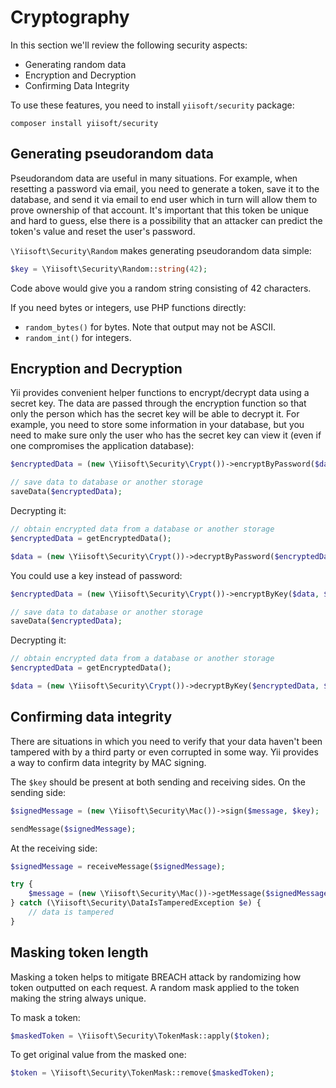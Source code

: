# Cryptography

In this section we'll review the following security aspects:

- Generating random data
- Encryption and Decryption
- Confirming Data Integrity

To use these features, you need to install `yiisoft/security` package:

```shell
composer install yiisoft/security
```

## Generating pseudorandom data

Pseudorandom data are useful in many situations. For example, when resetting a password via email, you need to generate a
token, save it to the database, and send it via email to end user which in turn will allow them to prove ownership of
that account. It's important that this token be unique and hard to guess, else there is a possibility that an attacker
can predict the token's value and reset the user's password.

`\Yiisoft\Security\Random` makes generating pseudorandom data simple:

```php
$key = \Yiisoft\Security\Random::string(42);
```

Code above would give you a random string consisting of 42 characters.

If you need bytes or integers, use PHP functions directly:

- `random_bytes()` for bytes. Note that output may not be ASCII.
- `random_int()` for integers.

## Encryption and Decryption

Yii provides convenient helper functions to encrypt/decrypt data using a secret key.
The data are passed through the encryption function so that only the person which has the secret key will be able
to decrypt it.
For example, you need to store some information in your database, but you need to make sure only
the user who has the secret key can view it (even if one compromises the application database):

```php
$encryptedData = (new \Yiisoft\Security\Crypt())->encryptByPassword($data, $password);

// save data to database or another storage
saveData($encryptedData);
```

Decrypting it:

```php
// obtain encrypted data from a database or another storage
$encryptedData = getEncryptedData();

$data = (new \Yiisoft\Security\Crypt())->decryptByPassword($encryptedData, $password);
```

You could use a key instead of password:

```php
$encryptedData = (new \Yiisoft\Security\Crypt())->encryptByKey($data, $key);

// save data to database or another storage
saveData($encryptedData);
```

Decrypting it:

```php
// obtain encrypted data from a database or another storage
$encryptedData = getEncryptedData();

$data = (new \Yiisoft\Security\Crypt())->decryptByKey($encryptedData, $key);
```

## Confirming data integrity

There are situations in which you need to verify that your data haven't been tampered with by a third party or even
corrupted in some way. Yii provides a way to confirm data integrity by MAC signing.

The `$key` should be present at both sending and receiving sides. On the sending side:

```php
$signedMessage = (new \Yiisoft\Security\Mac())->sign($message, $key);

sendMessage($signedMessage);
```

At the receiving side:

```php
$signedMessage = receiveMessage($signedMessage);

try {
    $message = (new \Yiisoft\Security\Mac())->getMessage($signedMessage, $key);
} catch (\Yiisoft\Security\DataIsTamperedException $e) {
    // data is tampered
}
```

## Masking token length

Masking a token helps to mitigate BREACH attack by randomizing how token outputted on each request.
A random mask applied to the token making the string always unique.

To mask a token:

```php
$maskedToken = \Yiisoft\Security\TokenMask::apply($token);
```

To get original value from the masked one:

```php
$token = \Yiisoft\Security\TokenMask::remove($maskedToken);
```
